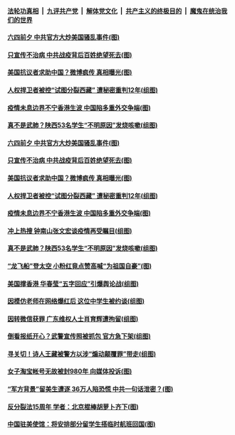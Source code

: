 ####  [法轮功真相](../../../../basic/blob/master/README.md?t=06021602) &nbsp;|&nbsp; [九评共产党](../../../../9ping.md/blob/master/README.md?t=06021602) &nbsp;|&nbsp; [解体党文化](../../../../jtdwh.md/blob/master/README.md?t=06021602)  &nbsp;|&nbsp; [共产主义的终极目的](../../../../gczydzjmd.md/blob/master/README.md?t=06021602) &nbsp;|&nbsp; [魔鬼在统治我们的世界](../../../../mgztzwmdsj.md/blob/master/README.md?t=06021602) 

#### [六四前夕 中共官方大炒美国骚乱事件(图)](../pages/p1/935248.md?t=06021602) 

#### [只宣传不治病 中共战疫背后百姓绝望死去(图)](../pages/p1/935202.md?t=06021602) 

#### [美国抗议者求助中国？微博疯传 真相曝光(图)](../pages/p1/935222.md?t=06021602) 

#### [人权捍卫者被控“试图分裂西藏” 遭秘密重判12年(组图)](../pages/p1/935192.md?t=06021602) 

#### [疫情未息边界不宁香港生波 中国陷多重外交争端(图)](../pages/p1/935199.md?t=06021602) 

#### [真不是武肺？陕西53名学生“不明原因”发烧咳嗽(组图)](../pages/p1/935179.md?t=06021602) 


#### [六四前夕 中共官方大炒美国骚乱事件(图)](../pages/p1/935248.md?t=06021602) 

#### [只宣传不治病 中共战疫背后百姓绝望死去(图)](../pages/p1/935202.md?t=06021602) 

#### [美国抗议者求助中国？微博疯传 真相曝光(图)](../pages/p1/935222.md?t=06021602) 

#### [人权捍卫者被控“试图分裂西藏” 遭秘密重判12年(组图)](../pages/p1/935192.md?t=06021602) 

#### [疫情未息边界不宁香港生波 中国陷多重外交争端(图)](../pages/p1/935199.md?t=06021602) 


#### [冲上热搜 钟南山张文宏谈疫情再受瞩目(组图)](../pages/p1/935194.md?t=06021602) 

#### [真不是武肺？陕西53名学生“不明原因”发烧咳嗽(组图)](../pages/p1/935179.md?t=06021602) 

#### [“龙飞船”登太空 小粉红竟点赞高喊“为祖国自豪”(图)](../pages/p1/935080.md?t=06021602) 

#### [美国撑香港 华春莹“五字回应”引爆舆论战(组图)](../pages/p1/935085.md?t=06021602) 

#### [因模仿老师在网络爆红后 这位中学生被约谈(组图)](../pages/p1/935079.md?t=06021602) 

#### [因转微信获罪 广东维权人士肖育辉遭拘留(组图)](../pages/p1/935067.md?t=06021602) 

#### [倒看报纸开心？武警宣传照被抓包 官方急下架(组图)](../pages/p1/935076.md?t=06021602) 

#### [寻关切！诗人王藏被警方以涉“煽动颠覆罪”带走(组图)](../pages/p1/935069.md?t=06021602) 


#### [女子淘宝帐号无故被封980年 向媒体投诉(图)](../pages/p1/935053.md?t=06021602) 

#### [“军方背景”留美生遭逐 36万人陷恐慌 中共一句话泄密？(图)](../pages/p1/935005.md?t=06021602) 

#### [反分裂法15周年 学者：北京棍棒胡萝卜齐下(图)](../pages/p1/935019.md?t=06021602) 

#### [中国驻美使馆：将安排部分留学生搭临时航班回国(图)](../pages/p1/935023.md?t=06021602) 

